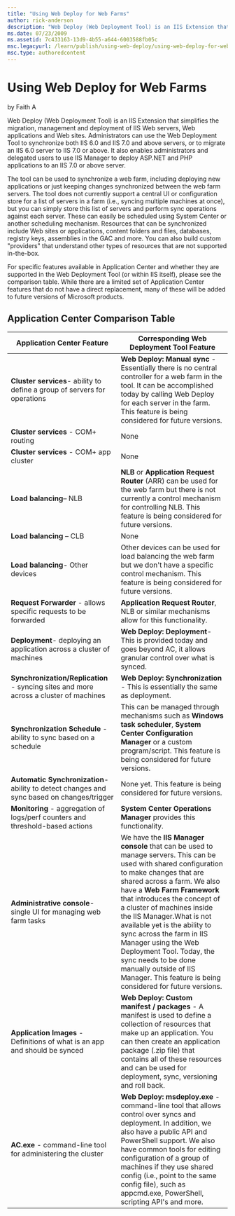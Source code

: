 ```yaml
---
title: "Using Web Deploy for Web Farms"
author: rick-anderson
description: "Web Deploy (Web Deployment Tool) is an IIS Extension that simplifies the migration, management and deployment of IIS Web servers, Web applications and Web si..."
ms.date: 07/23/2009
ms.assetid: 7c433163-13d9-4b55-a644-6003588fb05c
msc.legacyurl: /learn/publish/using-web-deploy/using-web-deploy-for-web-farms
msc.type: authoredcontent
---
```

Using Web Deploy for Web Farms
====================
by Faith A

Web Deploy (Web Deployment Tool) is an IIS Extension that simplifies the migration, management and deployment of IIS Web servers, Web applications and Web sites. Administrators can use the Web Deployment Tool to synchronize both IIS 6.0 and IIS 7.0 and above servers, or to migrate an IIS 6.0 server to IIS 7.0 or above. It also enables administrators and delegated users to use IIS Manager to deploy ASP.NET and PHP applications to an IIS 7.0 or above server.

The tool can be used to synchronize a web farm, including deploying new applications or just keeping changes synchronized between the web farm servers. The tool does not currently support a central UI or configuration store for a list of servers in a farm (i.e., syncing multiple machines at once), but you can simply store this list of servers and perform sync operations against each server. These can easily be scheduled using System Center or another scheduling mechanism. Resources that can be synchronized include Web sites or applications, content folders and files, databases, registry keys, assemblies in the GAC and more. You can also build custom "providers" that understand other types of resources that are not supported in-the-box.

For specific features available in Application Center and whether they are supported in the Web Deployment Tool (or within IIS itself), please see the comparison table. While there are a limited set of Application Center features that do not have a direct replacement, many of these will be added to future versions of Microsoft products.


## Application Center Comparison Table

| **Application Center Feature** | **Corresponding Web Deployment Tool Feature** |
| --- | --- |
| **Cluster services**- ability to define a group of servers for operations | **Web Deploy: Manual sync** - Essentially there is no central controller for a web farm in the tool. It can be accomplished today by calling Web Deploy for each server in the farm. This feature is being considered for future versions. |
| **Cluster services** - COM+ routing | None |
| **Cluster services** - COM+ app cluster | None |
| **Load balancing**– NLB | **NLB** or **Application Request Router** (ARR) can be used for the web farm but there is not currently a control mechanism for controlling NLB. This feature is being considered for future versions. |
| **Load balancing** – CLB | None |
| **Load balancing**- Other devices | Other devices can be used for load balancing the web farm but we don't have a specific control mechanism. This feature is being considered for future versions. |
| **Request Forwarder** - allows specific requests to be forwarded | **Application Request Router**, NLB or similar mechanisms allow for this functionality. |
| **Deployment**- deploying an application across a cluster of machines | **Web Deploy: Deployment**- This is provided today and goes beyond AC, it allows granular control over what is synced. |
| **Synchronization/Replication** - syncing sites and more across a cluster of machines | **Web Deploy: Synchronization** - This is essentially the same as deployment. |
| **Synchronization Schedule** - ability to sync based on a schedule | This can be managed through mechanisms such as **Windows task scheduler**, **System Center Configuration Manager** or a custom program/script. This feature is being considered for future versions. |
| **Automatic Synchronization**- ability to detect changes and sync based on changes/trigger | None yet. This feature is being considered for future versions. |
| **Monitoring** - aggregation of logs/perf counters and threshold-based actions | **System Center Operations Manager** provides this functionality. |
| **Administrative console**- single UI for managing web farm tasks | We have the **IIS Manager console** that can be used to manage servers. This can be used with shared configuration to make changes that are shared across a farm. We also have a **Web Farm Framework** that introduces the concept of a cluster of machines inside the IIS Manager.What is not available yet is the ability to sync across the farm in IIS Manager using the Web Deployment Tool. Today, the sync needs to be done manually outside of IIS Manager. This feature is being considered for future versions. |
| **Application Images** - Definitions of what is an app and should be synced | **Web Deploy: Custom manifest / packages** - A manifest is used to define a collection of resources that make up an application. You can then create an application package (.zip file) that contains all of these resources and can be used for deployment, sync, versioning and roll back. |
| **AC.exe** - command-line tool for administering the cluster | **Web Deploy: msdeploy.exe** - command-line tool that allows control over syncs and deployment. In addition, we also have a public API and PowerShell support. We also have common tools for editing configuration of a group of machines if they use shared config (i.e., point to the same config file), such as appcmd.exe, PowerShell, scripting API's and more. |